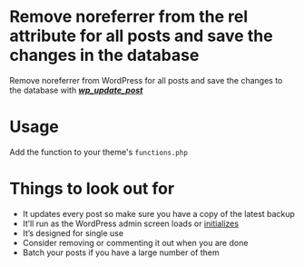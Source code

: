 # Remove noreferrer from the rel attribute for all posts and save the changes in the database
Remove noreferrer from WordPress for all posts and save the changes to the database with ***[wp_update_post](https://developer.wordpress.org/reference/functions/wp_update_post/)***
# Usage
Add the function to your theme's `functions.php`
# Things to look out for
- It updates every post so make sure you have a copy of the latest backup
- It’ll run as the WordPress admin screen loads or [initializes](https://developer.wordpress.org/reference/hooks/admin_init/)
- It’s designed for single use
- Consider removing or commenting it out when you are done
- Batch your posts if you have a large number of them
